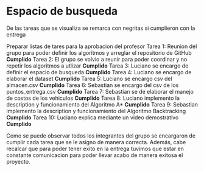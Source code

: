 # Espacio de busqueda

De las tareas que se visualiza se remarca con negritas si cumplieron con la entrega

Preparar listas de tares para la aprobacion del profesor
Tarea 1: Reunion del grupo para poder definir los algoritmos y arreglar el repositorio de GitHub **Cumplido**
Tarea 2: El grupo se volvio a reunir para poder coordinar y no repetir los algoritmos a utlizar **Cumplido**
Tarea 3: Luciano se encargo de definir el espacio de busqueda **Cumplido**
Tarea 4: Luciano se encargo de elaborar el dataset **Cumplido**
Tarea 5: Luciano se encargo csv del almacen.csv **Cumplido**
Tarea 6: Sebastian se encargo del csv de los puntos_entrega.csv **Cumplido**
Tarea 7: Sebastian se de elaborar el manejo de costos de los vehiculos **Cumplido**
Tarea 8: Luciano implemento la description y funcionamiento del Algoritmo A* **Cumplido**
Tarea 9: Sebastian implemento la description y funcionamiento del Algoritmo Backtracking **Cumplido**
Tarea 10: Luciano explica mediante un video demostrativo **Cumplido**

Como se puede observar todos los integrantes del grupo se encargaron de cumplir cada tarea que se le asigno de manera correcta. Además, cabe recalcar que para poder tener exito en la entrega tuvimos que estar en constante comunicacion para poder llevar acabo de manera exitosa el proyecto.
